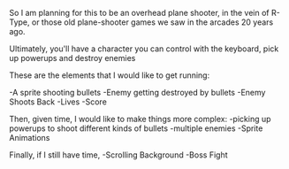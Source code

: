 So I am planning for this to be an overhead plane shooter, in the vein of R-Type, or those old plane-shooter games we saw in the arcades 20 years ago.

Ultimately, you'll have a character you can control with the keyboard, pick up powerups and destroy enemies

These are the elements that I would like to get running:

-A sprite shooting bullets
-Enemy getting destroyed by bullets
-Enemy Shoots Back
-Lives
-Score

Then, given time, I would like to make things more complex:
-picking up powerups to shoot different kinds of bullets
-multiple enemies
-Sprite Animations

Finally, if I still have time,
-Scrolling Background
-Boss Fight